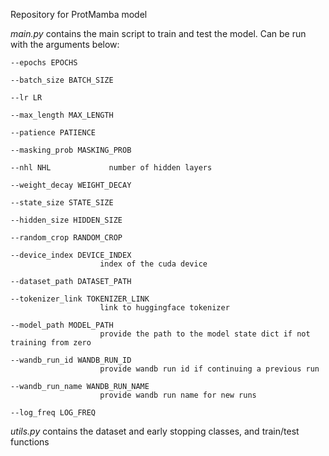 Repository for ProtMamba model

_main.py_ contains the main script to train and test the model. Can be run with the arguments below:

    --epochs EPOCHS
  
    --batch_size BATCH_SIZE
  
    --lr LR
  
    --max_length MAX_LENGTH
  
    --patience PATIENCE
  
    --masking_prob MASKING_PROB
  
    --nhl NHL             number of hidden layers
  
    --weight_decay WEIGHT_DECAY
  
    --state_size STATE_SIZE
  
    --hidden_size HIDDEN_SIZE
  
    --random_crop RANDOM_CROP
  
    --device_index DEVICE_INDEX
                        index of the cuda device
                        
    --dataset_path DATASET_PATH
  
    --tokenizer_link TOKENIZER_LINK
                        link to huggingface tokenizer
                        
    --model_path MODEL_PATH
                        provide the path to the model state dict if not training from zero
                        
    --wandb_run_id WANDB_RUN_ID
                        provide wandb run id if continuing a previous run
                        
    --wandb_run_name WANDB_RUN_NAME
                        provide wandb run name for new runs
                        
    --log_freq LOG_FREQ

_utils.py_ contains the dataset and early stopping classes, and train/test functions

